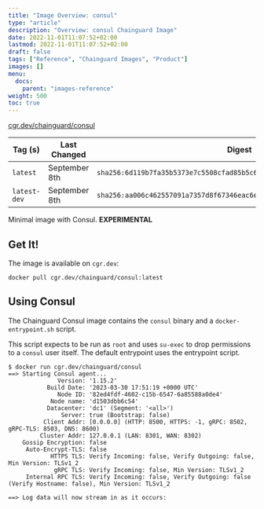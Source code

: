 ```yaml
---
title: "Image Overview: consul"
type: "article"
description: "Overview: consul Chainguard Image"
date: 2022-11-01T11:07:52+02:00
lastmod: 2022-11-01T11:07:52+02:00
draft: false
tags: ["Reference", "Chainguard Images", "Product"]
images: []
menu:
  docs:
    parent: "images-reference"
weight: 500
toc: true
---
```


[cgr.dev/chainguard/consul](https://github.com/chainguard-images/images/tree/main/images/consul)

| Tag (s)       | Last Changed  | Digest                                                                    |
|---------------|---------------|---------------------------------------------------------------------------|
|  `latest`     | September 8th | `sha256:6d119b7fa35b5373e7c5508cfad85b5c6b9f4eeae7dd3e6e0d65d0d422da0f28` |
|  `latest-dev` | September 8th | `sha256:aa006c462557091a7357d8f67346eac6ec36605e3b8ad2ea822492569abaf7e6` |



Minimal image with Consul. **EXPERIMENTAL**

## Get It!

The image is available on `cgr.dev`:

```
docker pull cgr.dev/chainguard/consul:latest
```

## Using Consul

The Chainguard Consul image contains the `consul` binary and a `docker-entrypoint.sh` script.

This script expects to be run as `root` and uses `su-exec` to drop permissions to a `consul` user itself.
The default entrypoint uses the entrypoint script.


```shell
$ docker run cgr.dev/chainguard/consul
==> Starting Consul agent...
              Version: '1.15.2'
           Build Date: '2023-03-30 17:51:19 +0000 UTC'
              Node ID: '82ed4fdf-4602-c15b-6547-6a85588a0de4'
            Node name: 'd1503dbb6c54'
           Datacenter: 'dc1' (Segment: '<all>')
               Server: true (Bootstrap: false)
          Client Addr: [0.0.0.0] (HTTP: 8500, HTTPS: -1, gRPC: 8502, gRPC-TLS: 8503, DNS: 8600)
         Cluster Addr: 127.0.0.1 (LAN: 8301, WAN: 8302)
    Gossip Encryption: false
     Auto-Encrypt-TLS: false
            HTTPS TLS: Verify Incoming: false, Verify Outgoing: false, Min Version: TLSv1_2
             gRPC TLS: Verify Incoming: false, Min Version: TLSv1_2
     Internal RPC TLS: Verify Incoming: false, Verify Outgoing: false (Verify Hostname: false), Min Version: TLSv1_2

==> Log data will now stream in as it occurs:
```

